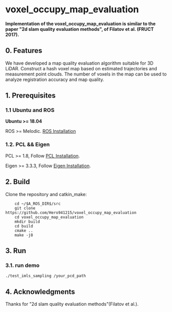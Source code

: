 # voxel_occupy_map_evaluation

**Implementation of the voxel_occupy_map_evaluation is similar to the paper "2d slam quality evaluation methods", of Filatov et al. (FRUCT 2017).**

## 0. Features
We have developed a map quality evaluation algorithm suitable for 3D LiDAR. Construct a hash voxel map based on estimated trajectories and measurement point clouds. The number of voxels in the map can be used to analyze registration accuracy and map quality.

## 1. Prerequisites
### 1.1 **Ubuntu** and **ROS**
**Ubuntu >= 18.04**

ROS    >= Melodic. [ROS Installation](http://wiki.ros.org/ROS/Installation)

### 1.2. **PCL && Eigen**
PCL    >= 1.8,   Follow [PCL Installation](http://www.pointclouds.org/downloads/linux.html).

Eigen  >= 3.3.3, Follow [Eigen Installation](http://eigen.tuxfamily.org/index.php?title=Main_Page).

## 2. Build

Clone the repository and catkin_make:

```
    cd ~/$A_ROS_DIR$/src
    git clone https://github.com/Hero941215/voxel_occupy_map_evaluation
    cd voxel_occupy_map_evaluation
    mkdir build
    cd build
    cmake ..
    make -j8
```

## 3. Run
### 3.1. **run demo**

    ./test_imls_sampling /your_pcd_path

## 4. Acknowledgments

Thanks for "2d slam quality evaluation methods"(Filatov et al.).

